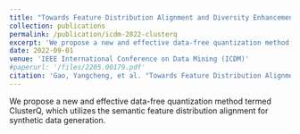 ```yaml
---
title: "Towards Feature Distribution Alignment and Diversity Enhancement for Data-Free Quantization"
collection: publications
permalink: /publication/icdm-2022-clusterq
excerpt: 'We propose a new and effective data-free quantization method termed ClusterQ, which utilizes the semantic feature distribution alignment for synthetic data generation.'
date: 2022-09-01
venue: 'IEEE International Conference on Data Mining (ICDM)'
#paperurl: '/files/2205.00179.pdf'
citation: 'Gao, Yangcheng, et al. "Towards Feature Distribution Alignment and Diversity Enhancement for Data-Free Quantization." 2022 IEEE International Conference on Data Mining (ICDM). IEEE, 2022.'
---
```

We propose a new and effective data-free quantization method termed ClusterQ, which utilizes the semantic feature distribution alignment for synthetic data generation.
